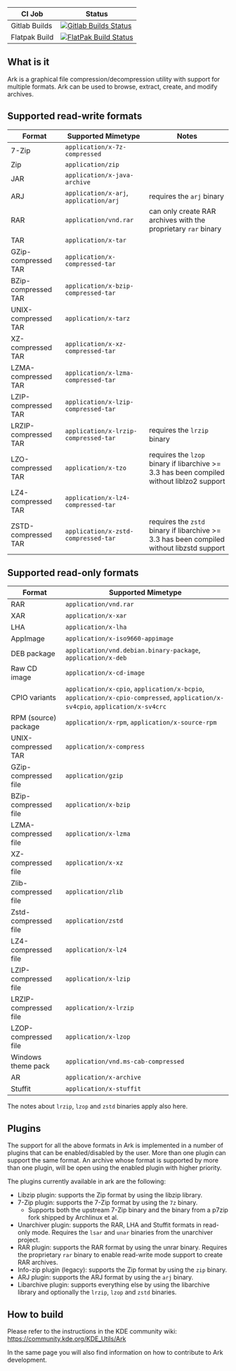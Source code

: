 
| CI Job        | Status                                                                                                                                                                                                  |
|---------------|---------------------------------------------------------------------------------------------------------------------------------------------------------------------------------------------------------|
| Gitlab Builds | [![Gitlab Builds Status](https://invent.kde.org/utilities/ark/badges/master/pipeline.svg)](https://invent.kde.org/utilities/ark/-/pipelines)                                                            |
| Flatpak Build | [![FlatPak Build Status](https://binary-factory.kde.org/view/Flatpak/job/Ark_x86_64_flatpak/badge/icon)](https://binary-factory.kde.org/view/Flatpak/job/Ark_x86_64_flatpak/)                           |

What is it
----------

Ark is a graphical file compression/decompression utility with support for multiple formats.
Ark can be used to browse, extract, create, and modify archives.

Supported read-write formats
----------------------------

| Format                | Supported Mimetype                         | Notes                                                                                         |
|-----------------------|--------------------------------------------|-----------------------------------------------------------------------------------------------|
| 7-Zip                 | `application/x-7z-compressed`              |                                                                                               |
| Zip                   | `application/zip`                          |                                                                                               |
| JAR                   | `application/x-java-archive`               |                                                                                               |
| ARJ                   | `application/x-arj`, `application/arj`     | requires the `arj` binary                                                                     |
| RAR                   | `application/vnd.rar`                      | can only create RAR archives with the proprietary `rar` binary                                |
| TAR                   | `application/x-tar`                        |                                                                                               |
| GZip-compressed TAR   | `application/x-compressed-tar`             |                                                                                               |
| BZip-compressed TAR   | `application/x-bzip-compressed-tar`        |                                                                                               |
| UNIX-compressed TAR   | `application/x-tarz`                       |                                                                                               |
| XZ-compressed TAR     | `application/x-xz-compressed-tar`          |                                                                                               |
| LZMA-compressed TAR   | `application/x-lzma-compressed-tar`        |                                                                                               |
| LZIP-compressed TAR   | `application/x-lzip-compressed-tar`        |                                                                                               |
| LRZIP-compressed TAR  | `application/x-lrzip-compressed-tar`       | requires the `lrzip` binary                                                                   |
| LZO-compressed TAR    | `application/x-tzo`                        | requires the `lzop` binary if libarchive >= 3.3 has been compiled without liblzo2 support     |
| LZ4-compressed TAR    | `application/x-lz4-compressed-tar`         |                                                                                               |
| ZSTD-compressed TAR   | `application/x-zstd-compressed-tar`        | requires the `zstd` binary if libarchive >= 3.3 has been compiled without libzstd support     |


Supported read-only formats
---------------------------

| Format                    | Supported Mimetype                                                                                                             |
|---------------------------|--------------------------------------------------------------------------------------------------------------------------------|
| RAR                       | `application/vnd.rar`                                                                                                          |
| XAR                       | `application/x-xar`                                                                                                            |
| LHA                       | `application/x-lha`                                                                                                            |
| AppImage                  | `application/x-iso9660-appimage`                                                                                               |
| DEB package               | `application/vnd.debian.binary-package`, `application/x-deb`                                                                   |
| Raw CD image              | `application/x-cd-image`                                                                                                       |
| CPIO variants             | `application/x-cpio`, `application/x-bcpio`, `application/x-cpio-compressed`, `application/x-sv4cpio`, `application/x-sv4crc`  |
| RPM (source) package      | `application/x-rpm`, `application/x-source-rpm`                                                                                |
| UNIX-compressed TAR       | `application/x-compress`                                                                                                       |
| GZip-compressed file      | `application/gzip`                                                                                                             |
| BZip-compressed file      | `application/x-bzip`                                                                                                           |
| LZMA-compressed file      | `application/x-lzma`                                                                                                           |
| XZ-compressed file        | `application/x-xz`                                                                                                             |
| Zlib-compressed file      | `application/zlib`                                                                                                             |
| Zstd-compressed file      | `application/zstd`                                                                                                             |
| LZ4-compressed file       | `application/x-lz4`                                                                                                            |
| LZIP-compressed file      | `application/x-lzip`                                                                                                           |
| LRZIP-compressed file     | `application/x-lrzip`                                                                                                          |
| LZOP-compressed file      | `application/x-lzop`                                                                                                           |
| Windows theme pack        | `application/vnd.ms-cab-compressed`                                                                                            |
| AR                        | `application/x-archive`                                                                                                        |
| Stuffit                   | `application/x-stuffit`                                                                                                        |

The notes about `lrzip`, `lzop` and `zstd` binaries apply also here.

Plugins
-------

The support for all the above formats in Ark is implemented in a number of plugins that can be enabled/disabled by the user.
More than one plugin can support the same format. An archive whose format is supported by more than one plugin, will be open using the enabled plugin with higher priority.

The plugins currently available in ark are the following:

* Libzip plugin: supports the Zip format by using the libzip library.
* 7-Zip plugin: supports the 7-Zip format by using the `7z` binary.
    * Supports both the upstream 7-Zip binary and the binary from a p7zip fork shipped by Archlinux et al.
* Unarchiver plugin: supports the RAR, LHA and Stuffit formats in read-only mode. Requires the `lsar` and `unar` binaries from the unarchiver project.
* RAR plugin: supports the RAR format by using the unrar binary. Requires the proprietary `rar` binary to enable read-write mode support to create RAR archives.
* Info-zip plugin (legacy): supports the Zip format by using the `zip` binary.
* ARJ plugin: supports the ARJ format by using the `arj` binary.
* Libarchive plugin: supports everything else by using the libarchive library and optionally the `lrzip`, `lzop` and `zstd` binaries.


How to build
-------------

Please refer to the instructions in the KDE community wiki: https://community.kde.org/KDE_Utils/Ark

In the same page you will also find information on how to contribute to Ark development.
